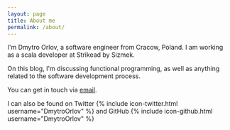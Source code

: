 ```yaml
---
layout: page
title: About me
permalink: /about/
---
```


I'm Dmytro Orlov, a software engineer from Cracow, Poland.
I am working as a scala developer at Strikead by Sizmek.

On this blog, I'm discussing functional programming, as well as anything related to the software development process.

You can get in touch via [email][mailto].

I can also be found on Twitter {% include icon-twitter.html username="DmytroOrlov" %} and GitHub {% include icon-github.html username="DmytroOrlov" %}

[mailto]: mailto:orlov.dm@gmail.com
